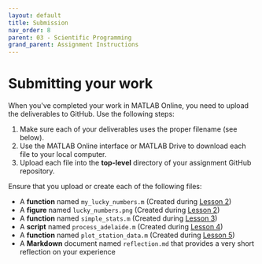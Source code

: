 ```yaml
---
layout: default
title: Submission
nav_order: 8
parent: 03 - Scientific Programming
grand_parent: Assignment Instructions
---
```


# Submitting your work
When you've completed your work in MATLAB Online, you need to upload the deliverables to GitHub. Use the following steps: 
1. Make sure each of your deliverables uses the proper filename (see below).
1. Use the MATLAB Online interface or MATLAB Drive to download each file to your local computer.
1. Upload each file into the **top-level** directory of your assignment GitHub repository. 

Ensure that you upload or create each of the following files: 
- A **function** named ```my_lucky_numbers.m``` (Created during [Lesson 2](a3-lesson2))
- A **figure** named ```lucky_numbers.png``` (Created during [Lesson 2](a3-lesson2))
- A **function** named ```simple_stats.m``` (Created during [Lesson 3](a3-lesson3))
- A **script** named ```process_adelaide.m``` (Created during [Lesson 4](a3-lesson4))
- A **function** named ```plot_station_data.m``` (Created during [Lesson 5](a3-lesson5))
- A **Markdown** document named ```reflection.md``` that provides a very short reflection on your experience 

